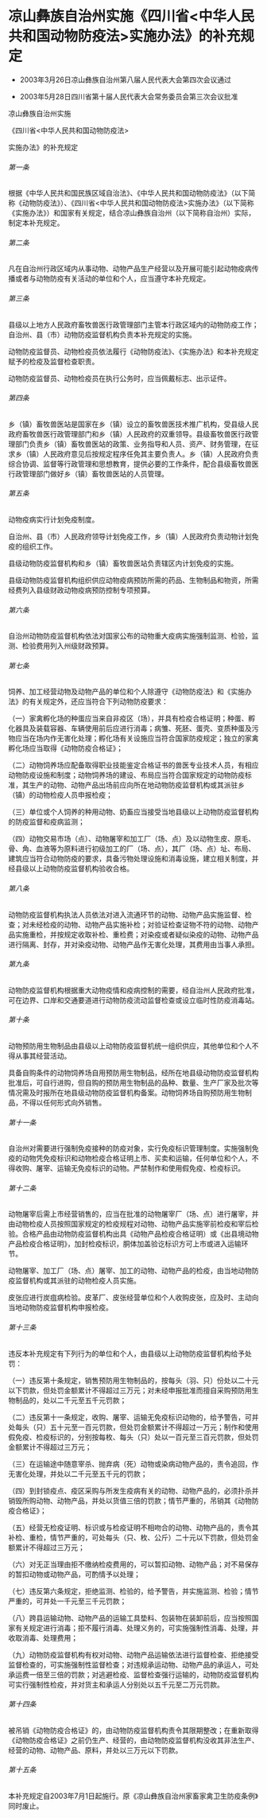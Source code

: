 # 凉山彝族自治州实施《四川省<中华人民共和国动物防疫法>实施办法》的补充规定

- 2003年3月26日凉山彝族自治州第八届人民代表大会第四次会议通过

- 2003年5月28日四川省第十届人民代表大会常务委员会第三次会议批准

<!-- INFO END -->

凉山彝族自治州实施

《四川省<中华人民共和国动物防疫法>

实施办法》的补充规定

###### 第一条

根据《中华人民共和国民族区域自治法》、《中华人民共和国动物防疫法》（以下简称《动物防疫法》）、《四川省<中华人民共和国动物防疫法>实施办法》（以下简称《实施办法》）和国家有关规定，结合凉山彝族自治州（以下简称自治州）实际，制定本补充规定。

###### 第二条

凡在自治州行政区域内从事动物、动物产品生产经营以及开展可能引起动物疫病传播或者与动物防疫有关活动的单位和个人，应当遵守本补充规定。

###### 第三条

县级以上地方人民政府畜牧兽医行政管理部门主管本行政区域内的动物防疫工作；自治州、县（市）动物防疫监督机构负责本补充规定的实施。

动物防疫监督员、动物检疫员依法履行《动物防疫法》、《实施办法》和本补充规定赋予的检疫及监督检查职责。

动物防疫监督员、动物检疫员在执行公务时，应当佩戴标志、出示证件。

###### 第四条

乡（镇）畜牧兽医站是国家在乡（镇）设立的畜牧兽医技术推广机构，受县级人民政府畜牧兽医行政管理部门和乡（镇）人民政府的双重领导。县级畜牧兽医行政管理部门负责乡（镇）畜牧兽医站的政策、业务指导和人员、资产、财务管理，在征求乡（镇）人民政府意见后按规定程序任免其主要负责人。乡（镇）人民政府负责综合协调、监督等行政管理和思想教育，提供必要的工作条件，配合县级畜牧兽医行政管理部门做好乡（镇）畜牧兽医站的人员管理。

###### 第五条

动物疫病实行计划免疫制度。

自治州、县（市）人民政府领导计划免疫工作，乡（镇）人民政府负责动物计划免疫的组织工作。

县级动物防疫监督机构和乡（镇）畜牧兽医站负责辖区内计划免疫的实施。

县级动物防疫监督机构组织供应动物疫病预防所需的药品、生物制品和物资，所需经费列入县级财政动物疫病预防控制专项预算。

###### 第六条

自治州动物防疫监督机构依法对国家公布的动物重大疫病实施强制监测、检验，监测、检验费用列入州级财政预算。

###### 第七条

饲养、加工经营动物及动物产品的单位和个人除遵守《动物防疫法》和《实施办法》的有关规定外，还应当符合下列动物防疫要求：

（一）家禽孵化场的种蛋应当来自非疫区（场），并具有检疫合格证明；种蛋、孵化器具及装载容器、车辆使用前后应进行消毒；病雏、死胚、蛋壳、变质种蛋及污物应当在场内作无害化处理；孵化场有关设施应当符合国家防疫规定；独立的家禽孵化场应当取得《动物防疫合格证》；

（二）动物饲养场应配备取得职业技能鉴定合格证书的兽医专业技术人员，有相应动物防疫设施和制度；动物饲养场的建设、布局应当符合国家规定的动物防疫标准，其生产的动物、动物产品出场前应向所在地动物防疫监督机构或其派驻乡（镇）的动物检疫人员申报检疫；

（三）单位或个人饲养的种用动物、奶畜应当接受当地县级以上动物防疫监督机构的防疫监督和疫病监测；

（四）动物交易市场（点）、动物屠宰和加工厂（场、点）及以动物生皮、原毛、骨、角、血液等为原料进行初级加工的厂（场、点），其厂（场、点）址、布局、建筑应当符合动物防疫的要求，具备污物处理设施和消毒设施，建立相关制度，并经县级以上动物防疫监督机构验收合格。

###### 第八条

动物防疫监督机构执法人员依法对进入流通环节的动物、动物产品实施监督、检查；对未经检疫的动物、动物产品实施补检；对验证检查证物不符的动物、动物产品实施重检，并按规定收取补检、重检费；对染疫或者疑似染疫的动物、动物产品进行隔离、封存，并对染疫动物、动物产品作无害化处理，其费用由当事人承担。

###### 第九条

动物防疫监督机构根据重大动物疫情和疫病控制的需要，经自治州人民政府批准，可在边界、口岸和交通要道进行动物防疫流动监督检查或设立临时性防疫消毒站。

###### 第十条

动物预防用生物制品由县级以上动物防疫监督机统一组织供应，其他单位和个人不得从事其经营活动。

具备自购条件的动物饲养场自用预防用生物制品，经所在地县级动物防疫监督机构批准后，可自行进购，但自购的预防用生物制品的品种、数量、生产厂家及批次等情况需及时报所在地县级动物防疫监督机构备案。动物饲养场自购预防用生物制品，不得以任何形式向外销售。

###### 第十一条

自治州对需要进行强制免疫接种的防疫对象，实行免疫标识管理制度。实施强制免疫的动物凭免疫标识和动物检疫合格证明上市、买卖和运输，任何单位和个人，不得收购、屠宰、运输无免疫标识的动物。严禁制作和使用假免疫、检疫标识。

###### 第十二条

动物屠宰后需上市经营销售的，应当在批准的动物屠宰厂（场、点）进行屠宰，并由动物检疫人员按照国家规定的检疫规程对动物、动物产品实施宰前检疫和宰后检验。合格产品由动物防疫监督机构出具《动物产品检疫合格证明）或《出县境动物产品检疫合格证明》，加封检疫标识，胴体加盖验讫标识方可上市或进入运输环节。

动物屠宰、加工厂（场、点）屠宰、加工的动物、动物产品的检疫，由当地动物防疫监督机构或其派驻的动物检疫人员实施。

皮张应进行炭疽病检验。皮革厂、皮张经营单位和个人收购皮张，应及时、主动向当地动物防疫监督机构申报检疫。

###### 第十三条

违反本补充规定有下列行为的单位和个人，由县级以上动物防疫监督机构给予处罚：

（一）违反第十条规定，销售预防用生物制品的，按每头（羽、只）份处以二十元以下罚款，但处罚金额累计不得超过三万元；对未经申报批准而擅自采购预防用生物制品的，处以二千元至五千元罚款；

（二）违反第十一条规定，收购、屠宰、运输无免疫标识动物的，给予警告，可并处每头（只）五十元至一百元罚款，但处罚金额累计不得超过一万元；制作和使用假免疫、检疫标识的，分别按每枚、每头（只）处以一百元至三百元罚款，但处罚金额累计不得超过三万元；

（三）在运输途中随意宰杀、抛弃病（死）动物或染病动物产品的，责令追回，作无害化处理，并处以二千元至五千元的罚款；

（四）到封锁疫点、疫区采购与所发生疫病有关的动物、动物产品的，必须扑杀并销毁所购动物、动物产品，并处以货值三倍的罚款；情节严重的，吊销其《动物防疫合格证》；

（五）经营无检疫证明、标识或与检疫证明不相吻合的动物、动物产品的，责令其补检、重检，情节严重的，可处每头（只、枚、公斤）二十元以下罚款，但处罚金额累计不得超过三万元；

（六）对无正当理由拒不缴纳检疫费用的，可以暂扣动物、动物产品；对不易保存的暂扣动物或动物产品，可酌情予以处理；

（七）违反第六条规定，拒绝监测、检验的，给予警告，并实施监测、检验；情节严重的，可并处一千元至三千元罚款；

（八）跨县运输动物、动物产品的运输工具垫料、包装物在装卸前后，应当按照国家有关规定进行消毒；拒不履行消毒、处理义务的，可实施强制性消毒、处理，并收取消毒、处理费用；

（九）动物防疫监督机构有权对动物、动物产品运输依法进行监督检查、拒绝接受监督检查的，可实施强制性监督检查；对违规承运动物、动物产品的承运人，可处承运费一倍至三倍的罚款；对逃避检疫、监督检查强行运输的，动物防疫监督机构可实行强制性检疫，并对货主和承运人分别处以五千元至二万元罚款。

###### 第十四条

被吊销《动物防疫合格证》的，由动物防疫监督机构责令其限期整改；在重新取得《动物防疫合格证》之前仍生产、经营的，由动物防疫监督机构没收其非法生产、经营的动物、动物产品、原料，并处以三万元以下罚款。

###### 第十五条

本补充规定自2003年7月1日起施行。原《凉山彝族自治州家畜家禽卫生防疫条例》同时废止。
